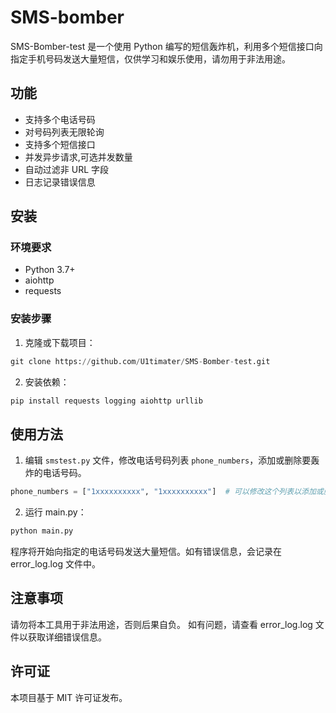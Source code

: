 # SMS-bomber

SMS-Bomber-test 是一个使用 Python 编写的短信轰炸机，利用多个短信接口向指定手机号码发送大量短信，仅供学习和娱乐使用，请勿用于非法用途。

## 功能

- 支持多个电话号码
- 对号码列表无限轮询
- 支持多个短信接口
- 并发异步请求,可选并发数量
- 自动过滤非 URL 字段
- 日志记录错误信息

## 安装

### 环境要求

- Python 3.7+
- aiohttp
- requests

### 安装步骤

1. 克隆或下载项目：

```python
git clone https://github.com/U1timater/SMS-Bomber-test.git
```

2. 安装依赖：

```python
pip install requests logging aiohttp urllib
```

## 使用方法

1. 编辑 `smstest.py` 文件，修改电话号码列表 `phone_numbers`，添加或删除要轰炸的电话号码。

```python
phone_numbers = ["1xxxxxxxxxx", "1xxxxxxxxxx"]  # 可以修改这个列表以添加或删除电话号码
```

2. 运行 main.py：

```python
python main.py
```

程序将开始向指定的电话号码发送大量短信。如有错误信息，会记录在 error_log.log 文件中。

## 注意事项

请勿将本工具用于非法用途，否则后果自负。
如有问题，请查看 error_log.log 文件以获取详细错误信息。

## 许可证

本项目基于 MIT 许可证发布。
